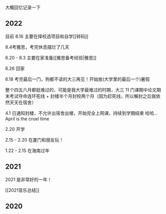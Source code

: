 大概回忆记录一下

## 2022

目前 8.16 主要在择校选项目和自学[[转码]]

8.4考雅思，考完休息摆烂了几天

6.20 - 8.3 主要在家准备[[雅思备考经验|雅思]]

6.26 回家

6.18 考完最后一门，狗都不读的大三再见！开始放(大学里的最后一个)暑假

整个四五六月都挺难过的，可能是我大学最难过的时期，大三 11 门课期中论文期末考试夺命连环死线 + 封楼半个月封校两个月（因为赶死线，所以解封之后我依然天天在宿舍）

4.1 日通知封楼，不允许出宿舍出楼，开始完全上网课，持续到学期结束
哈哈... April is the cruel time

2.20 开学

2.15 - 2.20 在厦门和朋友玩！

1.22 - 2.15 在海南过年





## 2021
2021 是非常好的一年！

[[2021音乐总结]]


## 2020